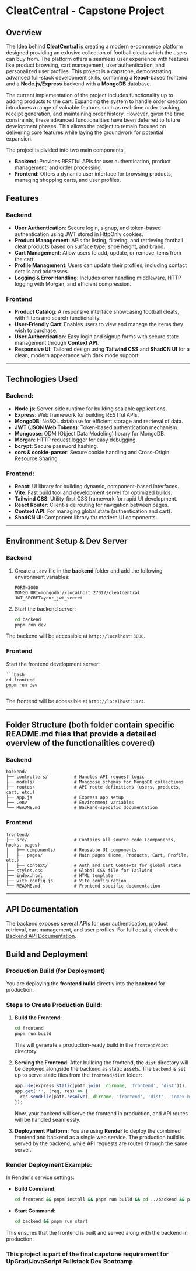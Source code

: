 # CleatCentral - Capstone Project

## Overview

The Idea behind **CleatCentral** is creating a modern e-commerce platform designed providing an exlusive collection of football cleats which the users can buy from. The platform offers a seamless user experience with features like product browsing, cart management, user authentication, and personalized user profiles. This project is a capstone, demonstrating advanced full-stack development skills, combining a **React**-based frontend and a **Node.js/Express** backend with a **MongoDB** database.

The current implementation of the project includes functionality up to adding products to the cart. Expanding the system to handle order creation introduces a range of valuable features such as real-time order tracking, receipt generation, and maintaining order history. However, given the time constraints, these advanced functionalities have been deferred to future development phases. This allows the project to remain focused on delivering core features while laying the groundwork for potential expansion.

The project is divided into two main components:
- **Backend**: Provides RESTful APIs for user authentication, product management, and order processing.
- **Frontend**: Offers a dynamic user interface for browsing products, managing shopping carts, and user profiles.

## Features

### Backend
- **User Authentication**: Secure login, signup, and token-based authentication using JWT stored in HttpOnly cookies.
- **Product Management**: APIs for listing, filtering, and retrieving football cleat products based on surface type, shoe height, and brand.
- **Cart Management**: Allow users to add, update, or remove items from the cart.
- **Profile Management**: Users can update their profiles, including contact details and addresses.
- **Logging & Error Handling**: Includes error handling middleware, HTTP logging with Morgan, and efficient compression.

### Frontend
- **Product Catalog**: A responsive interface showcasing football cleats, with filters and search functionality.
- **User-Friendly Cart**: Enables users to view and manage the items they wish to purchase.
- **User Authentication**: Easy login and signup forms with secure state management through **Context API**.
- **Responsive UI**: Tailored design using **Tailwind CSS** and **ShadCN UI** for a clean, modern appearance with dark mode support.

---

## Technologies Used

### Backend:
- **Node.js**: Server-side runtime for building scalable applications.
- **Express**: Web framework for building RESTful APIs.
- **MongoDB**: NoSQL database for efficient storage and retrieval of data.
- **JWT (JSON Web Tokens)**: Token-based authentication mechanism.
- **Mongoose**: ODM (Object Data Modeling) library for MongoDB.
- **Morgan**: HTTP request logger for easy debugging.
- **bcrypt**: Secure password hashing.
- **cors & cookie-parser**: Secure cookie handling and Cross-Origin Resource Sharing.

### Frontend:
- **React**: UI library for building dynamic, component-based interfaces.
- **Vite**: Fast build tool and development server for optimized builds.
- **Tailwind CSS**: Utility-first CSS framework for rapid UI development.
- **React Router**: Client-side routing for navigation between pages.
- **Context API**: For managing global state (authentication and cart).
- **ShadCN UI**: Component library for modern UI components.

---

## Environment Setup & Dev Server

### Backend

1. Create a `.env` file in the **backend** folder and add the following environment variables:

    ```env
    PORT=3000
    MONGO_URI=mongodb://localhost:27017/cleatcentral
    JWT_SECRET=your_jwt_secret
    ```

2. Start the backend server:

    ```bash
    cd backend
    pnpm run dev
    ```

The backend will be accessible at `http://localhost:3000`.

### Frontend


Start the frontend development server:

    ```bash
    cd frontend
    pnpm run dev
    ```

The frontend will be accessible at `http://localhost:5173`.

---

## Folder Structure (both folder contain specific README.md files that provide a detailed overview of the functionalities covered)

### Backend

```
backend/
├── controllers/          # Handles API request logic
├── models/               # Mongoose schemas for MongoDB collections
├── routes/               # API route definitions (users, products, cart, etc.)
├── app.js                # Express app setup
├── .env                  # Environment variables
└── README.md             # Backend-specific documentation
```

### Frontend

```
frontend/
├── src/                  # Contains all source code (components, hooks, pages)
│   ├── components/       # Reusable UI components
│   ├── pages/            # Main pages (Home, Products, Cart, Profile, etc.)
│   ├── context/          # Auth and Cart Contexts for global state
├── styles.css            # Global CSS file for Tailwind
├── index.html            # HTML template
├── vite.config.js        # Vite configuration
└── README.md             # Frontend-specific documentation
```

---

## API Documentation

The backend exposes several APIs for user authentication, product retrieval, cart management, and user profiles. For full details, check the [Backend API Documentation](./backend/README.md).


## Build and Deployment

### Production Build (for Deployment)

You are deploying the **frontend build** directly into the **backend** for production.

### Steps to Create Production Build:
1. **Build the Frontend**:
   ```bash
   cd frontend
   pnpm run build
   ```

   This will generate a production-ready build in the `frontend/dist` directory.


3. **Serving the Frontend**:
   After building the frontend, the `dist` directory will be deployed alongside the backend as static assets.
   The `backend` is set up to serve static files from the `frontend/dist` folder:
   ```javascript
   app.use(express.static(path.join(__dirname, 'frontend', 'dist')));
   app.get('*', (req, res) => {
     res.sendFile(path.resolve(__dirname, 'frontend', 'dist', 'index.html'));
   });
   ```

   Now, your backend will serve the frontend in production, and API routes will be handled seamlessly.

5. **Deployment Platform**:
   You are using **Render** to deploy the combined frontend and backend as a single web service. The production build is served by the backend, while API requests are routed through the same server.

### Render Deployment Example:

In Render's service settings:
- **Build Command**:
  ```bash
  cd frontend && pnpm install && pnpm run build && cd ../backend && pnpm install
  ```

- **Start Command**:
  ```bash
  cd backend && pnpm run start
  ```

This ensures that the frontend is built and served along with the backend in production.



### This project is part of the final capstone requirement for UpGrad/JavaScript Fullstack Dev Bootcamp.

